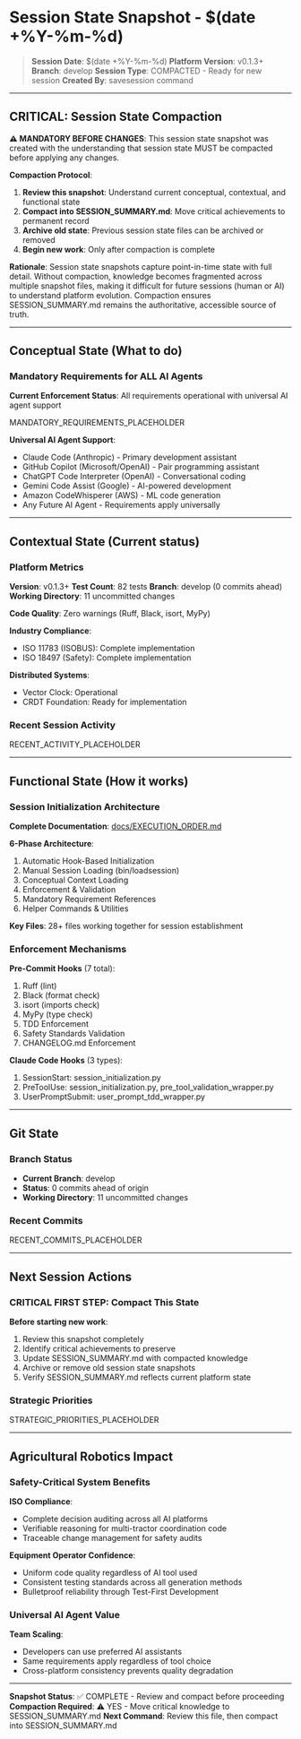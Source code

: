 # Session State Snapshot - $(date +%Y-%m-%d)

> **Session Date**: $(date +%Y-%m-%d)
> **Platform Version**: v0.1.3+
> **Branch**: develop
> **Session Type**: COMPACTED - Ready for new session
> **Created By**: savesession command

---

## CRITICAL: Session State Compaction

**⚠️  MANDATORY BEFORE CHANGES**: This session state snapshot was created with the understanding that session state MUST be compacted before applying any changes.

**Compaction Protocol**:
1. **Review this snapshot**: Understand current conceptual, contextual, and functional state
2. **Compact into SESSION_SUMMARY.md**: Move critical achievements to permanent record
3. **Archive old state**: Previous session state files can be archived or removed
4. **Begin new work**: Only after compaction is complete

**Rationale**: Session state snapshots capture point-in-time state with full detail. Without compaction, knowledge becomes fragmented across multiple snapshot files, making it difficult for future sessions (human or AI) to understand platform evolution. Compaction ensures SESSION_SUMMARY.md remains the authoritative, accessible source of truth.

---

## Conceptual State (What to do)

### Mandatory Requirements for ALL AI Agents

**Current Enforcement Status**: All requirements operational with universal AI agent support

MANDATORY_REQUIREMENTS_PLACEHOLDER

**Universal AI Agent Support**:
- Claude Code (Anthropic) - Primary development assistant
- GitHub Copilot (Microsoft/OpenAI) - Pair programming assistant
- ChatGPT Code Interpreter (OpenAI) - Conversational coding
- Gemini Code Assist (Google) - AI-powered development
- Amazon CodeWhisperer (AWS) - ML code generation
- Any Future AI Agent - Requirements apply universally

---

## Contextual State (Current status)

### Platform Metrics

**Version**: v0.1.3+
**Test Count**: 82 tests
**Branch**: develop (0 commits ahead)
**Working Directory**: 11 uncommitted changes

**Code Quality**: Zero warnings (Ruff, Black, isort, MyPy)

**Industry Compliance**:
- ISO 11783 (ISOBUS): Complete implementation
- ISO 18497 (Safety): Complete implementation

**Distributed Systems**:
- Vector Clock: Operational
- CRDT Foundation: Ready for implementation

### Recent Session Activity

RECENT_ACTIVITY_PLACEHOLDER

---

## Functional State (How it works)

### Session Initialization Architecture

**Complete Documentation**: [docs/EXECUTION_ORDER.md](../EXECUTION_ORDER.md)

**6-Phase Architecture**:
1. Automatic Hook-Based Initialization
2. Manual Session Loading (bin/loadsession)
3. Conceptual Context Loading
4. Enforcement & Validation
5. Mandatory Requirement References
6. Helper Commands & Utilities

**Key Files**: 28+ files working together for session establishment

### Enforcement Mechanisms

**Pre-Commit Hooks** (7 total):
1. Ruff (lint)
2. Black (format check)
3. isort (imports check)
4. MyPy (type check)
5. TDD Enforcement
6. Safety Standards Validation
7. CHANGELOG.md Enforcement

**Claude Code Hooks** (3 types):
1. SessionStart: session_initialization.py
2. PreToolUse: session_initialization.py, pre_tool_validation_wrapper.py
3. UserPromptSubmit: user_prompt_tdd_wrapper.py

---

## Git State

### Branch Status
- **Current Branch**: develop
- **Status**: 0 commits ahead of origin
- **Working Directory**: 11 uncommitted changes

### Recent Commits
RECENT_COMMITS_PLACEHOLDER

---

## Next Session Actions

### CRITICAL FIRST STEP: Compact This State

**Before starting new work**:
1. Review this snapshot completely
2. Identify critical achievements to preserve
3. Update SESSION_SUMMARY.md with compacted knowledge
4. Archive or remove old session state snapshots
5. Verify SESSION_SUMMARY.md reflects current platform state

### Strategic Priorities

STRATEGIC_PRIORITIES_PLACEHOLDER

---

## Agricultural Robotics Impact

### Safety-Critical System Benefits

**ISO Compliance**:
- Complete decision auditing across all AI platforms
- Verifiable reasoning for multi-tractor coordination code
- Traceable change management for safety audits

**Equipment Operator Confidence**:
- Uniform code quality regardless of AI tool used
- Consistent testing standards across all generation methods
- Bulletproof reliability through Test-First Development

### Universal AI Agent Value

**Team Scaling**:
- Developers can use preferred AI assistants
- Same requirements apply regardless of tool choice
- Cross-platform consistency prevents quality degradation

---

**Snapshot Status**: ✅ COMPLETE - Review and compact before proceeding
**Compaction Required**: ⚠️  YES - Move critical knowledge to SESSION_SUMMARY.md
**Next Command**: Review this file, then compact into SESSION_SUMMARY.md
